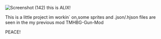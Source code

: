 ![Screenshot (142)](https://github.com/TMHBGYT/Alix/assets/146738223/c60fdc8d-5384-426b-a2e8-1d7d98fe7e60)
this is ALIX!

This is a little project im workin` on,some sprites and .json/.hjson files are seen in the my previous mod TMHBG-Gun-Mod

PEACE!
